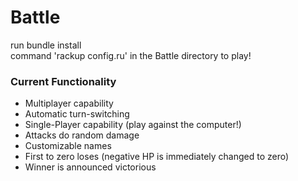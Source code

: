 # Battle
run bundle install   
command 'rackup config.ru' in the Battle directory to play! 

### Current Functionality 

- Multiplayer capability
- Automatic turn-switching
- Single-Player capability (play against the computer!)
- Attacks do random damage
- Customizable names
- First to zero loses (negative HP is immediately changed to zero)
- Winner is announced victorious